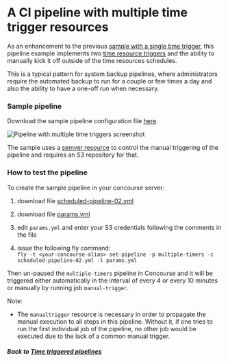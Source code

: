 # A CI pipeline with multiple time trigger resources

As an enhancement to the previous [sample with a single time trigger](../01-single-time-trigger), this pipeline example implements _two_ [time resource triggers](https://github.com/concourse/time-resource) and the ability to manually kick it off outside of the time resources schedules.

This is a typical pattern for system backup pipelines, where administrators
require the automated backup to run for a couple or few times a day and also  the ability to have a one-off run when necessary.

### Sample pipeline
Download the sample pipeline configuration file  [here](scheduled-pipeline-02.yml).  

![Pipeline with multiple time triggers screenshot](https://raw.githubusercontent.com/lsilvapvt/misc-support-files/master/docs/images/time-trigger-02.png)

The sample uses a [semver resource](https://github.com/concourse/semver-resource) to control the manual triggering of the pipeline and requires an S3 repository for that.


### How to test the pipeline

To create the sample pipeline in your concourse server:

1. download file [scheduled-pipeline-02.yml](scheduled-pipeline-02.yml)

1. download file [params.yml](params.yml)

1. edit `params.yml` and enter your S3 credentials following the comments in the file

1. issue the following fly command:   
`fly -t <your-concourse-alias> set-pipeline -p multiple-timers -c scheduled-pipeline-02.yml -l params.yml`

Then un-paused the `multiple-timers` pipeline in Concourse and it will be triggered either automatically in the interval of every 4 or every 10 minutes or manually by running job `manual-trigger`.


Note:

- The `manualtrigger` resource is necessary in order to propagate the manual execution to all steps in this pipeline. Without it, if one tries to run the first individual job of the pipeline, no other job would be executed due to the lack of a common manual trigger.


##### Back to [Time triggered pipelines](..)
